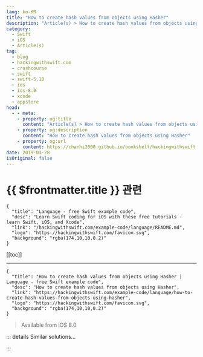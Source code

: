```yaml
---
lang: ko-KR
title: "How to create hash values from objects using Hasher"
description: "Article(s) > How to create hash values from objects using Hasher"
category:
  - Swift
  - iOS
  - Article(s)
tag: 
  - blog
  - hackingwithswift.com
  - crashcourse
  - swift
  - swift-5.10
  - ios
  - ios-8.0
  - xcode
  - appstore
head:
  - - meta:
    - property: og:title
      content: "Article(s) > How to create hash values from objects using Hasher"
    - property: og:description
      content: "How to create hash values from objects using Hasher"
    - property: og:url
      content: https://chanhi2000.github.io/bookshelf/hackingwithswift.com/example-code/language/how-to-create-hash-values-from-objects-using-hasher.html
date: 2019-03-28
isOriginal: false
---
```


# {{ $frontmatter.title }} 관련

```component VPCard
{
  "title": "Language - free Swift example code",
  "desc": "Learn Swift coding for iOS with these free tutorials - learn Swift, iOS, and Xcode",
  "link": "/hackingwithswift.com/example-code/language/README.md",
  "logo": "https://hackingwithswift.com/favicon.svg",
  "background": "rgba(174,10,10,0.2)"
}
```

[[toc]]

---

```component VPCard
{
  "title": "How to create hash values from objects using Hasher | Language - free Swift example code",
  "desc": "How to create hash values from objects using Hasher",
  "link": "https://hackingwithswift.com/example-code/language/how-to-create-hash-values-from-objects-using-hasher",
  "logo": "https://hackingwithswift.com/favicon.svg",
  "background": "rgba(174,10,10,0.2)"
}
```

> Available from iOS 8.0

<!-- TODO: 작성 -->

<!-- 
Hash values are an invaluable way of identifying data uniquely, and any type that conforms to the `Hashable` protocol can be used to create all or part of a hash value by using the `Hasher` struct.

To use this, create an instance of `Hasher`, provide it with whatever objects you want to hash, then call `finalize()` to generate the final value as an integer. For example:

```swift
struct iPad: Hashable {
    var serialNumber: String
    var capacity: Int
}

let first = iPad(serialNumber: "12345", capacity: 128)
let second = iPad(serialNumber: "abcde", capacity: 512)

var hasher = Hasher()
hasher.combine(first)
hasher.combine(second)
let hash = hasher.finalize()
```

-->

::: details Similar solutions…

<!--
/example-code/cryptokit/how-to-calculate-the-sha-hash-of-a-string-or-data-instance">How to calculate the SHA hash of a String or Data instance 
/quick-start/swiftui/observable-objects-environment-objects-and-published">Observable objects, environment objects, and @Published 
/quick-start/swiftui/how-to-use-stateobject-to-create-and-monitor-external-objects">How to use @StateObject to create and monitor external objects 
/quick-start/swiftui/how-to-delete-core-data-objects-from-swiftui-views">How to delete Core Data objects from SwiftUI views 
/quick-start/swiftui/how-to-add-core-data-objects-from-swiftui-views">How to add Core Data objects from SwiftUI views</a>
-->

:::

